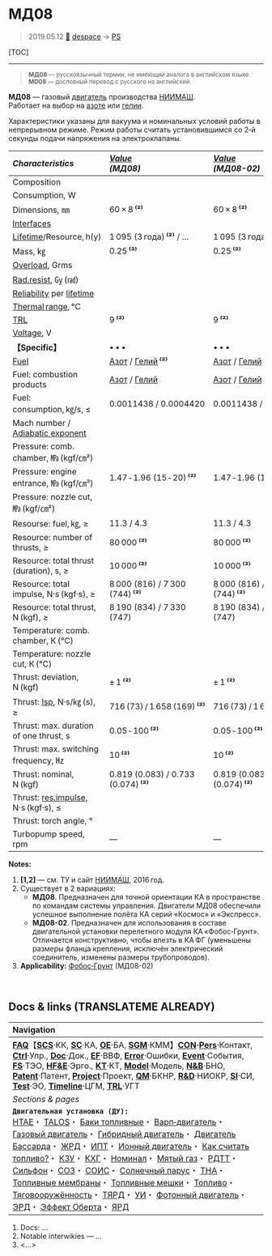 # МД08
> 2019.05.12 [🚀](../index/index.md) [despace](index.md) → [PS](ps.md)

[TOC]

---

> <small>**МД08** — русскоязычный термин, не имеющий аналога в английском языке. **MD08** — дословный перевод с русского на английский.</small>

**МД08** — газовый [двигатель](ps.md) производства [НИИМАШ](zz_niimash.md).  
Работает на выбор на [азоте](азот.md) или [гелии](гелий.md).

Характеристики указаны для вакуума и номинальных условий работы в непрерывном режиме. Режим работы считать установившимся со 2‑й секунды подачи напряжения на электроклапаны.

|*Characteristics*|*[Value](si.md)<br> (МД08)*|*[Value](si.md)<br> (МД08-02)*|
|:--|:--|:--|
|Composition| | |
|Consumption, W| | |
|Dimensions, ㎜|60 × 8 **⁽²⁾**|60 × 8 **⁽²⁾**|
|[Interfaces](interface.md)| | |
|[Lifetime](lifetime.md)/Resource, h(y)|1 095 (3 года) **⁽²⁾** / …|1 095 (3 года) **⁽²⁾** / …|
|Mass, ㎏|0.25 **⁽²⁾**|0.25 **⁽²⁾**|
|[Overload](vibration.md), Grms| | |
|[Rad.resist](ion_rad.md), ㏉ (㎭)| | |
|[Reliability](qm.md) per [lifetime](lifetime.md)| | |
|[Thermal range](tcs.md), ℃| | |
|[TRL](trl.md)|9 **⁽²⁾**|9 **⁽²⁾**|
|[Voltage](voltage.md), V| | |
|**【Specific】**|• • •|• • •|
|[Fuel](fuel.md)|[Азот](азот.md) / [Гелий](гелий.md) **⁽²⁾**|[Азот](азот.md) / [Гелий](гелий.md) **⁽²⁾**|
|Fuel: combustion products|[Азот](азот.md) / [Гелий](гелий.md)|[Азот](азот.md) / [Гелий](гелий.md)|
|Fuel: consumption, ㎏/s, ≤|0.0011438 / 0.0004420|0.0011438 / 0.0004420|
|Mach number / [Adiabatic exponent](heat_cr.md)| | |
|Pressure: comb. chamber, ㎫ (kgf/㎝²)| | |
|Pressure: engine entrance, ㎫ (kgf/㎝²)|1.47 ‑ 1.96 (15 ‑ 20) **⁽²⁾**|1.47 ‑ 1.96 (15 ‑ 20) **⁽²⁾**|
|Pressure: nozzle cut, ㎫ (kgf/㎝²)| | |
|Resourse: fuel, ㎏, ≥|11.3 / 4.3|11.3 / 4.3|
|Resource: number of thrusts, ≥|80 000 **⁽²⁾**|80 000 **⁽²⁾**|
|Resource: total thrust (duration), s, ≥|10 000 **⁽²⁾**|10 000 **⁽²⁾**|
|Resource: total impulse, N·s (kgf·s), ≥|8 000 (816) / 7 300 (744) **⁽²⁾**|8 000 (816) / 7 300 (744) **⁽²⁾**|
|Resource: total thrust, N (kgf), ≥|8 190 (834) / 7 330 (747)|8 190 (834) / 7 330 (747)|
|Temperature: comb. chamber, К (℃)| | |
|Temperature: nozzle cut, К (℃)| | |
|Thrust: deviation, N (kgf)|± 1 **⁽²⁾**|± 1 **⁽²⁾**|
|Thrust: [Isp](isp.md), N·s/㎏ (s), ≥|716 (73) / 1 658 (169) **⁽²⁾**|716 (73) / 1 658 (169) **⁽²⁾**|
|Thrust: max. duration of one thrust, s|0.05 ‑ 100 **⁽²⁾**|0.05 ‑ 100 **⁽²⁾**|
|Thrust: max. switching frequency, ㎐|10 **⁽²⁾**|10 **⁽²⁾**|
|Thrust: nominal, N (kgf)|0.819 (0.083) / 0.733 (0.074) **⁽²⁾**|0.819 (0.083) / 0.733 (0.074) **⁽²⁾**|
|Thrust: [res.impulse](ing.md), N·s (kgf·s), ≤| | |
|Thrust: torch angle, °| | |
|Turbopump speed, rpm|—|—|

**Notes:**

   1. **[1,2]** — см. ТУ и сайт [НИИМАШ](zz_niimash.md), 2016 год.
   1. Существует в 2 вариациях:
      - **МД08**. Предназначен для точной ориентации КА в пространстве по командам системы управления. Двигатели МД08 обеспечили успешное выполнение полёта КА серий «Космос» и «Экспресс».
      - **МД08-02**. Предназначен для использования в составе двигательной установки перелетного модуля КА «Фобос‑Грунт». Отличается конструктивно, чтобы влезть в КА ФГ (уменьшены размеры фланца крепления, исключён электрический соединитель, изменены размеры трубопроводов).
   1. **Applicability:** [Фобос‑Грунт](фобос_грунт.md) (МД08-02)



<p style="page-break-after:always"> </p>

## Docs & links (TRANSLATEME ALREADY)
|Navigation|
|:--|
|**[FAQ](faq.md)**【**[SCS](scs.md)**·КК, **[SC](sc.md)**·КА, **[OE](oe.md)**·БА, **[SGM](sgm.md)**·КММ】**[CON](contact.md)·[Pers](person.md)**·Контакт, **[Ctrl](control.md)**·Упр., **[Doc](doc.md)**·Док., **[EF](ef.md)**·ВВФ, **[Error](error.md)**·Ошибки, **[Event](event.md)**·События, **[FS](fs.md)**·ТЭО, **[HF&E](hfe.md)**·Эрго., **[KT](kt.md)**·КТ, **[Model](model.md)**·Модель, **[N&B](nnb.md)**·БНО, **[Patent](патент.md)**·Патент, **[Project](project.md)**·Проект, **[QM](qm.md)**·БКНР, **[R&D](rnd.md)**·НИОКР, **[SI](si.md)**·СИ, **[Test](test.md)**·ЭО, **[Timeline](timeline.md)**·ЦГМ, **[TRL](trl.md)**·УГТ|
|*Sections & pages*|
|**`Двигательная установка (ДУ):`**<br> [HTAE](htae.md)・ [TALOS](talos.md)・ [Баки топливные](fuel_tank.md)・ [Варп‑двигатель](warp_drive.md)・ [Газовый двигатель](cgt.md)・ [Гибридный двигатель](гбрд.md)・ [Двигатель Бассарда](bussard_ramjet.md)・ [ЖРД](lpr.md)・ [ИПТ](ing.md)・ [Ионный двигатель](иод.md)・ [Как считать топливо?](si.md)・ [КЗУ](cinu.md)・ [КХГ](cgs.md)・ [Номинал](nominal.md)・ [Мятый газ](exhsteam.md)・ [РДТТ](spr.md)・ [Сильфон](сильфон.md)・ [СОЗ](соз.md)・ [СОИС](соис.md)・ [Солнечный парус](солнечный_парус.md)・ [ТНА](turbopump.md)・ [Топливные мембраны](топливные_мембраны.md)・ [Топливные мешки](топливные_мешки.md)・ [Топливо](fuel.md)・ [Тяговооружённость](ttwr.md)・ [ТЯРД](тярд.md)・ [УИ](isp.md)・ [Фотонный двигатель](фотонный_двигатель.md)・ [ЭРД](epsp.md)・ [Эффект Оберта](oberth_eff.md)・ [ЯРД](ntr.md)|

   1. Docs: …
   1. Notable interwikies — …
   1. <…>
